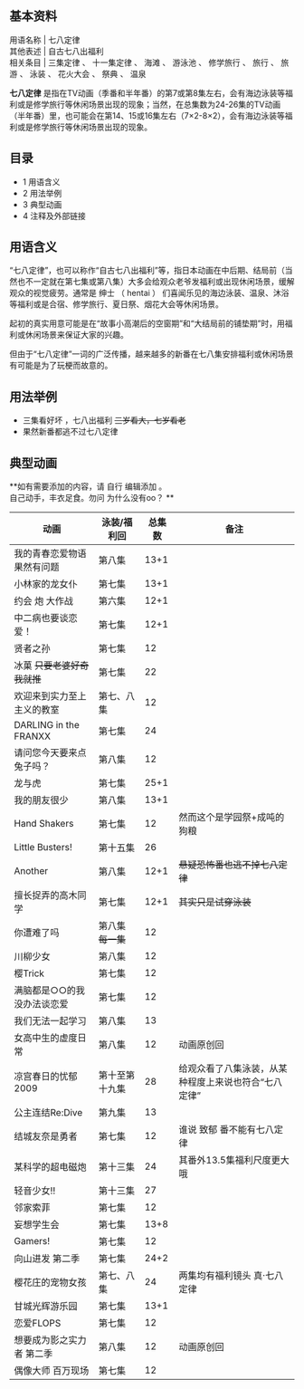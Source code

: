 **基本资料**  
---  
用语名称  |  七八定律   
其他表述  |  自古七八出福利   
相关条目  |  三集定律  、  十一集定律  、  海滩  、  游泳池  、  修学旅行  、  旅行  、  旅游  、  泳装  、  花火大会  、  祭典  、  温泉   
  
**七八定律**
是指在TV动画（季番和半年番）的第7或第8集左右，会有海边泳装等福利或是修学旅行等休闲场景出现的现象；当然，在总集数为24-26集的TV动画（半年番）里，也可能会在第14、15或16集左右（7×2-8×2），会有海边泳装等福利或是修学旅行等休闲场景出现的现象。

##  目录

  * 1  用语含义 
  * 2  用法举例 
  * 3  典型动画 
  * 4  注释及外部链接 

##  用语含义

“七八定律”，也可以称作“自古七八出福利”等，指日本动画在中后期、结局前（当然也不一定就在第七集或第八集）大多会给观众老爷发福利或出现休闲场景，缓解观众的视觉疲劳。通常是
绅士  （  hentai  ）  们喜闻乐见的海边泳装、温泉、沐浴等福利或是合宿、修学旅行、夏日祭、烟花大会等休闲场景。

起初的真实用意可能是在“故事小高潮后的空窗期”和“大结局前的铺垫期”时，用福利或休闲场景来保证大家的兴趣。

但由于“七八定律”一词的广泛传播，越来越多的新番在七八集安排福利或休闲场景有可能是为了玩梗而故意的。

##  用法举例

  * 三集看好坏  ，七八出福利 ~~三岁看大，七岁看老~~
  * 果然新番都逃不过七八定律 

##  典型动画

**如有需要添加的内容，请 自行  编辑添加  。  
自己动手，丰衣足食。勿问  为什么没有oo？  **

动画  |  泳装/福利回  |  总集数  |  备注   
---|---|---|---  
我的青春恋爱物语果然有问题  |  第八集  |  13+1  |   
小林家的龙女仆  |  第七集  |  13+1  |   
约会  炮  大作战  |  第六集  |  12+1  |   
中二病也要谈恋爱！  |  第七集  |  12+1  |   
贤者之孙  |  第七集  |  12  |   
冰菓  ~~只要老婆好奇我就推~~ |  第七集  |  22  |   
欢迎来到实力至上主义的教室  |  第七、八集  |  12  |   
DARLING in the FRANXX  |  第七集  |  24  |   
请问您今天要来点兔子吗？  |  第八集  |  12  |   
龙与虎  |  第七集  |  25+1  |   
我的朋友很少  |  第八集  |  13+1  |   
Hand Shakers  |  第七集  |  12  |  然而这个是学园祭+成吨的狗粮   
Little Busters!  |  第十五集  |  26  |   
Another  |  第八集  |  12+1  |  ~~悬疑恐怖番也逃不掉七八定律~~  
擅长捉弄的高木同学  |  第七集  |  12+1  |  ~~其实只是试穿泳装~~  
你遭难了吗  |  第八集 ~~每一集~~ |  12  |   
川柳少女  |  第八集  |  12  |   
樱Trick  |  第七集  |  12  |   
满脑都是○○的我没办法谈恋爱  |  第七集  |  12  |   
我们无法一起学习  |  第八集  |  13  |   
女高中生的虚度日常  |  第八集  |  12  |  动画原创回   
凉宫春日的忧郁 2009  |  第十至第十九集  |  28  |  给观众看了八集泳装，从某种程度上来说也符合“七八定律”   
公主连结Re:Dive  |  第九集  |  13  |   
结城友奈是勇者  |  第七集  |  12  |  谁说  致郁  番不能有七八定律   
某科学的超电磁炮  |  第十三集  |  24  |  其番外13.5集福利尺度更大哦   
轻音少女!!  |  第十三集  |  27  |   
邻家索菲  |  第七集  |  12  |   
妄想学生会  |  第七集  |  13+8  |   
Gamers!  |  第七集  |  12  |   
向山进发 第二季  |  第七集  |  24+2  |   
樱花庄的宠物女孩  |  第七、八集  |  24  |  两集均有福利镜头  真·七八定律   
甘城光辉游乐园  |  第七集  |  13+1  |   
恋爱FLOPS  |  第七集  |  12  |   
想要成为影之实力者 第二季  |  第八集  |  12  |  动画原创回   
偶像大师 百万现场  |  第七集  |  12  |   
  